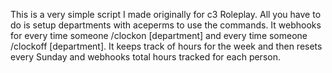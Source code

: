 This is a very simple script I made originally for c3 Roleplay. All you have to do is setup departments with aceperms to use the commands. It webhooks for every time someone /clockon [department] and every time someone /clockoff [department]. It keeps track of hours for the week and then resets every Sunday and webhooks total hours tracked for each person.